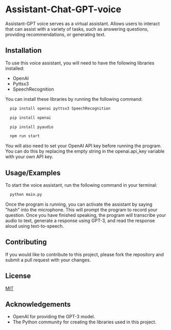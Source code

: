 
# Assistant-Chat-GPT-voice

Assistant-GPT voice serves as a virtual assistant. Allows users to interact that can assist with a variety of tasks, such as answering questions, providing recommendations, or generating text.



## Installation
To use this voice assistant, you will need to have the following libraries installed:
- OpenAI
- Pyttsx3
- SpeechRecognition


You can install these libraries by running the following command:



```bash
  pip install openai pyttsx3 SpeechRecognition
```


```bash
  pip install openai

```


```bash
  pip install pyaudio

```


```bash
  npm run start
```

You will also need to set your OpenAI API key before running the program. You can do this by replacing the empty string in the openai.api_key variable with your own API key.
## Usage/Examples

To start the voice assistant, run the following command in your terminal:



```bash
  python main.py

```
Once the program is running, you can activate the assistant by saying "hash" into the microphone. This will prompt the program to record your question. Once you have finished speaking, the program will transcribe your audio to text, generate a response using GPT-3, and read the response aloud using text-to-speech.
## Contributing

If you would like to contribute to this project, please fork the repository and submit a pull request with your changes.


## License

[MIT](https://choosealicense.com/licenses/mit/)


## Acknowledgements

- OpenAI for providing the GPT-3 model.
- The Python community for creating the libraries used in this project.
